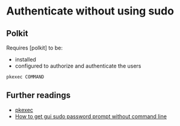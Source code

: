 # Authenticate without using sudo

## Polkit

Requires [polkit] to be:

- installed
- configured to authorize and authenticate the users

```shell
pkexec COMMAND
```

## Further readings

- [pkexec]
- [How to get gui sudo password prompt without command line]

[pkexec]: pkexec.md
[how to get gui sudo password prompt without command line]: https://askubuntu.com/questions/515292/how-to-get-gui-sudo-password-prompt-without-command-line
